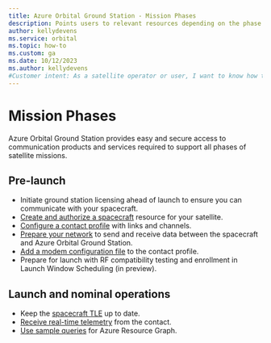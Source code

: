 ```yaml
---
title: Azure Orbital Ground Station - Mission Phases
description: Points users to relevant resources depending on the phase of their mission.
author: kellydevens
ms.service: orbital
ms.topic: how-to
ms.custom: ga
ms.date: 10/12/2023
ms.author: kellydevens
#Customer intent: As a satellite operator or user, I want to know how to use AOGS at each phase in my satellite mission.
---
```


# Mission Phases

Azure Orbital Ground Station provides easy and secure access to communication products and services required to support all phases of satellite missions.

## Pre-launch

- Initiate ground station licensing ahead of launch to ensure you can communicate with your spacecraft.
- [Create and authorize a spacecraft](register-spacecraft.md) resource for your satellite.
- [Configure a contact profile](contact-profile.md) with links and channels.
- [Prepare your network](prepare-network.md) to send and receive data between the spacecraft and Azure Orbital Ground Station.
- [Add a modem configuration file](modem-chain.md) to the contact profile.
- Prepare for launch with RF compatibility testing and enrollment in Launch Window Scheduling (in preview).

## Launch and nominal operations

- Keep the [spacecraft TLE](update-tle.md) up to date.
- [Receive real-time telemetry](receive-real-time-telemetry.md) from the contact.
- [Use sample queries](resource-graph-samples.md) for Azure Resource Graph.
